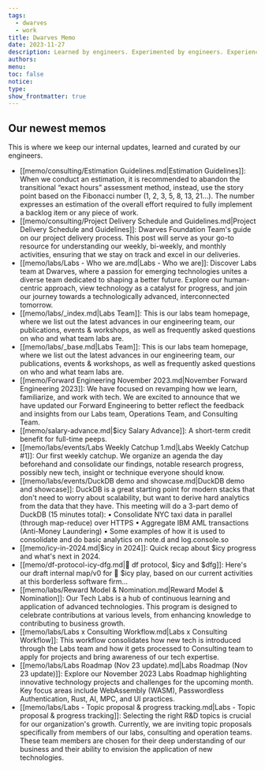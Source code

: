 ```yaml
---
tags:
  - dwarves
  - work
title: Dwarves Memo
date: 2023-11-27
description: Learned by engineers. Experimented by engineers. Experienced by engineers. Written by Dwarves for product craftsmen.
authors: 
menu: 
toc: false
notice: 
type: 
show_frontmatter: true
---
```

## Our newest memos

This is where we keep our internal updates, learned and curated by our engineers.

- [[memo/consulting/Estimation Guidelines.md|Estimation Guidelines]]: When we conduct an estimation, it is recommended to abandon the transitional “exact hours” assessment method, instead, use the story point based on the Fibonacci number (1, 2, 3, 5, 8, 13, 21…). The number expresses an estimation of the overall effort required to fully implement a backlog item or any piece of work.
- [[memo/consulting/Project Delivery Schedule and Guidelines.md|Project Delivery Schedule and Guidelines]]: Dwarves Foundation Team's guide on our project delivery process. This post will serve as your go-to resource for understanding our weekly, bi-weekly, and monthly activities, ensuring that we stay on track and excel in our deliveries.
- [[memo/labs/Labs - Who we are.md|Labs - Who we are]]: Discover Labs team at Dwarves, where a passion for emerging technologies unites a diverse team dedicated to shaping a better future. Explore our human-centric approach, view technology as a catalyst for progress, and join our journey towards a technologically advanced, interconnected tomorrow.
- [[memo/labs/_index.md|Labs Team]]: This is our labs team homepage, where we list out the latest advances in our engineering team, our publications, events & workshops, as well as frequently asked questions on who and what team labs are.
- [[memo/labs/_base.md|Labs Team]]: This is our labs team homepage, where we list out the latest advances in our engineering team, our publications, events & workshops, as well as frequently asked questions on who and what team labs are.
- [[memo/Forward Engineering November  2023.md|November Forward Engineering 2023]]: We have focused on revamping how we learn, familiarize, and work with tech. We are excited to announce that we have updated our Forward Engineering to better reflect the feedback and insights from our Labs team, Operations Team, and Consulting Team.
- [[memo/salary-advance.md|$icy Salary Advance]]: A short-term credit benefit for full-time peeps.
- [[memo/labs/events/Labs Weekly Catchup 1.md|Labs Weekly Catchup #1]]: Our first weekly catchup. We organize an agenda the day beforehand and consolidate our findings, notable research progress, possibly new tech, insight or technique everyone should know.
- [[memo/labs/events/DuckDB demo and showcase.md|DuckDB demo and showcase]]: DuckDB is a great starting point for modern stacks that don't need to worry about scalability, but want to derive hard analytics from the data that they have. This meeting will do a 3-part demo of DuckDB (15 minutes total):
• Consolidate NYC taxi data in parallel (through map-reduce) over HTTPS
• Aggregate IBM AML transactions (Anti-Money Laundering)
• Some examples of how it is used to consolidate and do basic analytics on note.d and log.console.so
- [[memo/icy-in-2024.md|$icy in 2024]]: Quick recap about $icy progress and what's next in 2024.
- [[memo/df-protocol-icy-dfg.md|💠 df protocol, $icy and $dfg]]: Here's our draft internal map/v0 for 🧊 $icy play, based on our current activities at this borderless software firm...
- [[memo/labs/Reward Model & Nomination.md|Reward Model & Nomination]]: Our Tech Labs is a hub of continuous learning and application of advanced technologies. This program is designed to celebrate contributions at various levels, from enhancing knowledge to contributing to business growth.
- [[memo/labs/Labs x Consulting Workflow.md|Labs x Consulting Workflow]]: This workflow consolidates how new tech is introduced through the Labs team and how it gets processed to Consulting team to apply for projects and bring awareness of our tech expertise.
- [[memo/labs/Labs Roadmap (Nov 23 update).md|Labs Roadmap (Nov 23 update)]]: Explore our November 2023 Labs Roadmap highlighting innovative technology projects and challenges for the upcoming month. Key focus areas include WebAssembly (WASM), Passwordless Authentication, Rust, AI, MPC, and UI practices.
- [[memo/labs/Labs - Topic proposal & progress tracking.md|Labs - Topic proposal & progress tracking]]: Selecting the right R&D topics is crucial for our organization's growth. Currently, we are inviting topic proposals specifically from members of our labs, consulting and operation teams. These team members are chosen for their deep understanding of our business and their ability to envision the application of new technologies.

